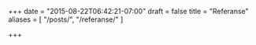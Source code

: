 +++
date = "2015-08-22T06:42:21-07:00"
draft = false
title = "Referanse"
aliases = [
    "/posts/",
    "/referanse/"
]

+++
